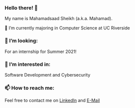 ### Hello there! 👋


  My name is Mahamadsaad Sheikh (a.k.a. Mahamad).
  
  🌱 I’m currently majoring in Computer Science at UC Riverside 
  ### 👯 I’m looking:
  For an internship for Summer 2021!
  ### 🤔 I’m interested in:
  Software Development and Cybersecurity
  ### 📫 How to reach me: 
  Feel free to contact me on [LinkedIn](https://www.linkedin.com/in/mahamadsaadsheikh) and [E-Mail](mailto:mahamadsheikh24@gmail.com)
      
